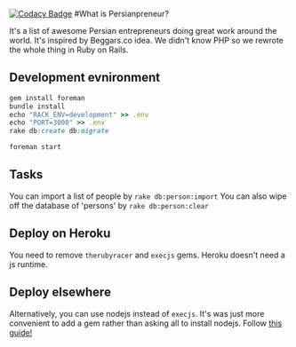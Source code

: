 [![Codacy Badge](https://www.codacy.com/project/badge/6d272da20346454084daca2f37381349)](https://www.codacy.com)
#What is Persianpreneur?

It's a list of awesome Persian entrepreneurs doing great work around the world. It's inspired by Beggars.co idea. We didn't know PHP so we rewrote the whole thing in Ruby on Rails.

## Development evnironment
```Ruby
gem install foreman
bundle install
echo "RACK_ENV=development" >> .env
echo "PORT=3000" >> .env
rake db:create db:migrate

foreman start
```

## Tasks

You can import a list of people by `rake db:person:import` You can also wipe off the database of 'persons' by `rake db:person:clear` 

## Deploy on Heroku

You need to remove `therubyracer` and `execjs` gems. Heroku doesn't need a js runtime.

## Deploy elsewhere
Alternatively, you can use nodejs instead of `execjs`. It's was just more convenient to add a gem rather than asking all to install nodejs.
Follow [this guide!](https://gorails.com/deploy/ubuntu/14.04)
